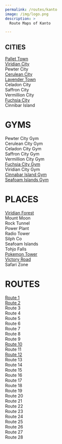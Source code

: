 ```yaml
---
permalink: /routes/kanto
image: /img/logo.png
description: >
  Route Maps of Kanto

---
```


## CITIES

[Pallet Town](/img/mapping/pallettown.jpg) <br/>
[Viridian City](/img/mapping/viridiancity.jpg)<br/>
Pewter City<br/>
[Cerulean City](/img/mapping/cerulean.jpg)<br/>
[Lavender Town](/img/mapping/lavendertown.jpg)<br/>
Celadon City<br/>
Saffron City<br/>
Vermillion City<br/>
[Fuchsia City](/img/mapping/fuchsiacity.jpg)<br/>
Cinnibar Island<br/>


# GYMS

Pewter City Gym <br/>
Cerulean City Gym <br/>
Celadon City Gym <br/>
Saffron City Gym <br/>
Vermillion City Gym <br/>
[Fuchsia City Gym](/img/mapping/fuchsiacitygym.jpg) <br/>
Viridian City Gym <br/>
[Cinnabar Island Gym](/img/mapping/cinnabargym.png)  <br/>
[Seafoam Islands Gym](/img/mapping/seafoamgym.png)  <br/>


# PLACES

[Viridian Forest](/img/mapping/viridianforest.jpg)<br/>
Mount Moon<br/>
Rock Tunnel<br/>
Power Plant<br/>
Radio Tower<br/>
Silph Co<br/>
Seafoam Islands<br/>
Tohjo Falls<br/>
[Pokemon Tower](/img/mapping/pokemontower.jpg)<br/>
[Victory Road](/img/mapping/victoryroad.jpg)<br/>
Safari Zone


# ROUTES

[Route 1](/img/mapping/route1.jpg)<br/>
[Route 2](/img/mapping/route2.jpg)<br/>
Route 3<br/>
Route 4<br/>
Route 5<br/>
Route 6<br/>
Route 7<br/>
Route 8<br/>
Route 9<br/>
[Route 10](/img/mapping/route10.jpg)<br/>
Route 11<br/>
[Route 12](/img/mapping/route12.jpg)<br/>
Route 13<br/>
Route 14<br/>
Route 15<br/>
Route 16<br/>
Route 17<br/>
Route 18<br/>
Route 19<br/>
Route 20<br/>
Route 21<br/>
Route 22<br/>
Route 23<br/>
Route 24<br/>
Route 25<br/>
Route 26<br/>
Route 27<br/>
Route 28<br/>
